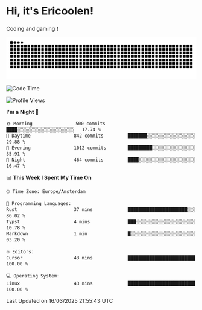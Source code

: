 # Hi, it's Ericoolen!
Coding and gaming！

<picture>
  <source media="(prefers-color-scheme: dark)" srcset="https://raw.githubusercontent.com/Eric-Song-Nop/Eric-Song-Nop/output/github-contribution-grid-snake-dark.svg">
  <source media="(prefers-color-scheme: light)" srcset="https://raw.githubusercontent.com/Eric-Song-Nop/Eric-Song-Nop/output/github-contribution-grid-snake.svg">
  <img alt="github contribution grid snake animation" src="https://raw.githubusercontent.com/Eric-Song-Nop/Eric-Song-Nop/output/github-contribution-grid-snake.svg">
</picture>

<!--START_SECTION:waka-->
![Code Time](http://img.shields.io/badge/Code%20Time-1%2C794%20hrs%2047%20mins-blue)

![Profile Views](http://img.shields.io/badge/Profile%20Views-0-blue)

**I'm a Night 🦉** 

```text
🌞 Morning                500 commits         ████░░░░░░░░░░░░░░░░░░░░░   17.74 % 
🌆 Daytime                842 commits         ███████░░░░░░░░░░░░░░░░░░   29.88 % 
🌃 Evening                1012 commits        █████████░░░░░░░░░░░░░░░░   35.91 % 
🌙 Night                  464 commits         ████░░░░░░░░░░░░░░░░░░░░░   16.47 % 
```


📊 **This Week I Spent My Time On** 

```text
🕑︎ Time Zone: Europe/Amsterdam

💬 Programming Languages: 
Rust                     37 mins             ██████████████████████░░░   86.02 % 
Typst                    4 mins              ███░░░░░░░░░░░░░░░░░░░░░░   10.78 % 
Markdown                 1 min               █░░░░░░░░░░░░░░░░░░░░░░░░   03.20 % 

🔥 Editors: 
Cursor                   43 mins             █████████████████████████   100.00 % 

💻 Operating System: 
Linux                    43 mins             █████████████████████████   100.00 % 
```


 Last Updated on 16/03/2025 21:55:43 UTC
<!--END_SECTION:waka-->
